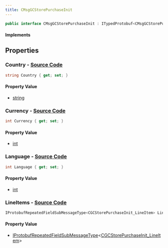 ```yaml
---
title: CMsgGCStorePurchaseInit
---
```


```csharp
public interface CMsgGCStorePurchaseInit : ITypedProtobuf<CMsgGCStorePurchaseInit>, INativeHandle
```

#### Implements

## Properties

### **Country** - [Source Code](https://github.com/swiftly-solution/swiftlys2/blob/main/managed/src/SwiftlyS2.Generated/Protobufs/Interfaces/CMsgGCStorePurchaseInit.cs#L13)

```csharp
string Country { get; set; }
```

#### Property Value

- [string](https://learn.microsoft.com/dotnet/api/system.string)

### **Currency** - [Source Code](https://github.com/swiftly-solution/swiftlys2/blob/main/managed/src/SwiftlyS2.Generated/Protobufs/Interfaces/CMsgGCStorePurchaseInit.cs#L19)

```csharp
int Currency { get; set; }
```

#### Property Value

- [int](https://learn.microsoft.com/dotnet/api/system.int32)

### **Language** - [Source Code](https://github.com/swiftly-solution/swiftlys2/blob/main/managed/src/SwiftlyS2.Generated/Protobufs/Interfaces/CMsgGCStorePurchaseInit.cs#L16)

```csharp
int Language { get; set; }
```

#### Property Value

- [int](https://learn.microsoft.com/dotnet/api/system.int32)

### **LineItems** - [Source Code](https://github.com/swiftly-solution/swiftlys2/blob/main/managed/src/SwiftlyS2.Generated/Protobufs/Interfaces/CMsgGCStorePurchaseInit.cs#L22)

```csharp
IProtobufRepeatedFieldSubMessageType<CGCStorePurchaseInit_LineItem> LineItems { get; }
```

#### Property Value

- [IProtobufRepeatedFieldSubMessageType](/docs/api/shared/netmessages/iprotobufrepeatedfieldsubmessagetype-1)<[CGCStorePurchaseInit_LineItem](/docs/api/shared/protobufdefinitions/cgcstorepurchaseinit_lineitem)>

